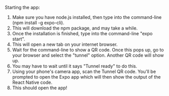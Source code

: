 Starting the app:

1. Make sure you have node.js installed, then type into the command-line (npm install -g expo-cli).
2. This will download the npm package, and may take a while.
3. Once the installation is finished, type into the command-line "expo start".
4. This will open a new tab on your internet browser.
5. Wait for the command-line to show a QR code. Once this pops up, go to your browser and select the "tunnel" option. Another QR code will show up.
6. You may have to wait until it says "Tunnel ready" to do this.
7. Using your phone's camera app, scan the Tunnel QR code. You'll be prompted to open the Expo app which will then show the output of the React Native code.
8. This should open the app!

